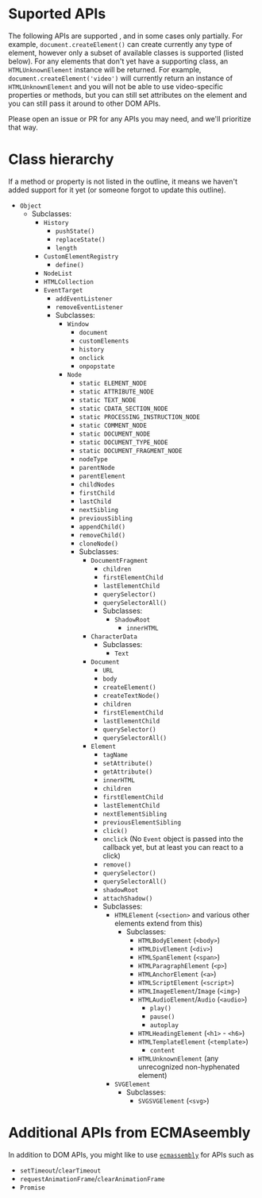 # Suported APIs

The following APIs are supported , and in some cases only partially. For
example, `document.createElement()` can create currently any type of element,
however only a subset of available classes is supported (listed below). For any
elements that don't yet have a supporting class, an `HTMLUnknownElement`
instance will be returned. For example, `document.createElement('video')` will
currently return an instance of `HTMLUnknownElement` and you will not be able
to use video-specific properties or methods, but you can still set attributes
on the element and you can still pass it around to other DOM APIs.

Please open an issue or PR for any APIs you may need, and we'll prioritize that way.

# Class hierarchy

If a method or property is not listed in the outline, it means we haven't added support for it
yet (or someone forgot to update this outline).

- `Object`
  - Subclasses:
    - `History`
      - `pushState()`
      - `replaceState()`
      - `length`
    - `CustomElementRegistry`
      - `define()`
    - `NodeList`
    - `HTMLCollection`
    - `EventTarget`
      - `addEventListener`
      - `removeEventListener`
      - Subclasses:
        - `Window`
          - `document`
          - `customElements`
          - `history`
          - `onclick`
          - `onpopstate`
        - `Node`
          - `static ELEMENT_NODE`
          - `static ATTRIBUTE_NODE`
          - `static TEXT_NODE`
          - `static CDATA_SECTION_NODE`
          - `static PROCESSING_INSTRUCTION_NODE`
          - `static COMMENT_NODE`
          - `static DOCUMENT_NODE`
          - `static DOCUMENT_TYPE_NODE`
          - `static DOCUMENT_FRAGMENT_NODE`
          - `nodeType`
          - `parentNode`
          - `parentElement`
          - `childNodes`
          - `firstChild`
          - `lastChild`
          - `nextSibling`
          - `previousSibling`
          - `appendChild()`
          - `removeChild()`
          - `cloneNode()`
          - Subclasses:
            - `DocumentFragment`
              - `children`
              - `firstElementChild`
              - `lastElementChild`
              - `querySelector()`
              - `querySelectorAll()`
              - Subclasses:
                - `ShadowRoot`
                  - `innerHTML`
            - `CharacterData`
              - Subclasses:
                - `Text`
            - `Document`
              - `URL`
              - `body`
              - `createElement()`
              - `createTextNode()`
              - `children`
              - `firstElementChild`
              - `lastElementChild`
              - `querySelector()`
              - `querySelectorAll()`
            - `Element`
              - `tagName`
              - `setAttribute()`
              - `getAttribute()`
              - `innerHTML`
              - `children`
              - `firstElementChild`
              - `lastElementChild`
              - `nextElementSibling`
              - `previousElementSibling`
              - `click()`
              - `onclick` (No `Event` object is passed into the callback yet, but at least you can react to a click)
              - `remove()`
              - `querySelector()`
              - `querySelectorAll()`
              - `shadowRoot`
              - `attachShadow()`
              - Subclasses:
                - `HTMLElement` (`<section>` and various other elements extend from this)
                  - Subclasses:
                    - `HTMLBodyElement` (`<body>`)
                    - `HTMLDivElement` (`<div>`)
                    - `HTMLSpanElement` (`<span>`)
                    - `HTMLParagraphElement` (`<p>`)
                    - `HTMLAnchorElement` (`<a>`)
                    - `HTMLScriptElement` (`<script>`)
                    - `HTMLImageElement`/`Image` (`<img>`)
                    - `HTMLAudioElement`/`Audio` (`<audio>`)
                      - `play()`
                      - `pause()`
                      - `autoplay`
                    - `HTMLHeadingElement` (`<h1>` - `<h6>`)
                    - `HTMLTemplateElement` (`<template>`)
                      - `content`
                    - `HTMLUnknownElement` (any unrecognized non-hyphenated element)
                - `SVGElement`
                  - Subclasses:
                    - `SVGSVGElement` (`<svg>`)

# Additional APIs from ECMAseembly

In addition to DOM APIs, you might like to use [`ecmassembly`](https://github.com/aspkg/ecmassembly) for APIs such as

- `setTimeout`/`clearTimeout`
- `requestAnimationFrame`/`clearAnimationFrame`
- `Promise`
